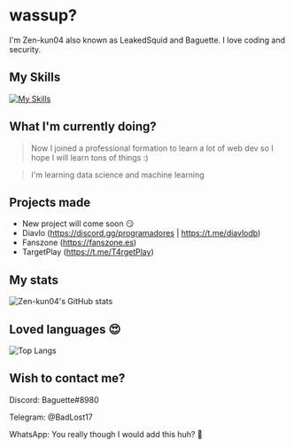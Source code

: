 # wassup?

I'm Zen-kun04 also known as LeakedSquid and Baguette. I love coding and security.

## My Skills
[![My Skills](https://skillicons.dev/icons?i=js,html,css,scss,figma,ts,php,symfony,java,python,mysql,nodejs,sqlite,git,flask,idea,linux)](https://skillicons.dev)
## What I'm currently doing?
> Now I joined a professional formation to learn a lot of web dev so I hope I will learn tons of things :)

> I'm learning data science and machine learning

## Projects made
- New project will come soon 😏
- Diavlo (https://discord.gg/programadores | https://t.me/diavlodb)
- Fanszone (https://fanszone.es)
- TargetPlay (https://t.me/T4rgetPlay)

## My stats
![Zen-kun04's GitHub stats](https://github-readme-stats.vercel.app/api?username=zen-kun04&show_icons=true&theme=radical)

## Loved languages 😍
![Top Langs](https://github-readme-stats.vercel.app/api/top-langs/?username=zen-kun04)

## Wish to contact me?
Discord: Baguette#8980

Telegram: @BadLost17

WhatsApp: You really though I would add this huh? 🤣
